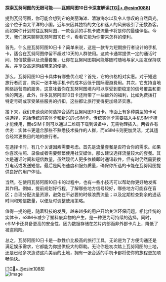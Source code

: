 **探索瓦努阿图的无限可能——瓦努阿图10日卡深度解读[[TG💪+ @esim1088](https://t.me/s/esim1088)]**

提到瓦努阿图，你可能会想到它的美丽海滩、清澈海水以及令人惊叹的自然风光。这个位于南太平洋的小国，近年来因其独特的文化和迷人的风景吸引了无数游客。而如果你计划前往瓦努阿图，一款合适的手机卡或流量卡将是你的最佳伴侣。今天，我们就来聊聊瓦努阿图10日卡，看看它能为你带来怎样的便利。

首先，什么是瓦努阿图10日卡？简单来说，这是一款专为短期旅行者设计的手机卡，适合在瓦努阿图停留不超过10天的人群使用。这款卡通常提供一定的通话时间、短信数量以及流量套餐，让你在瓦努阿图期间能够随时随地与家人朋友保持联系，并享受高速网络带来的便捷。

那么，瓦努阿图10日卡具体有哪些优点呢？首先，它的价格相对实惠。对于短途旅行者而言，购买一张本地手机卡的成本远低于国际漫游费用。其次，它支持当地网络运营商的服务，这意味着你在瓦努阿图境内可以享受到更稳定的信号覆盖和更快的网速。此外，许多瓦努阿图10日卡还附带了一些额外的福利，比如免费拨打特定号码或享受某些服务的折扣，这些都让旅行变得更加经济实惠。

接下来，我们来谈谈如何选择合适的瓦努阿图10日卡。市面上有多种类型的卡可供选择，包括传统的实体卡和新兴的eSIM卡。传统实体卡需要插入手机SIM卡槽才能使用，而eSIM卡则可以通过二维码下载到设备中，无需物理插入。两者各有优劣：实体卡更适合那些不熟悉技术操作的人群，而eSIM卡则更加灵活，尤其适合经常更换目的地的旅行者。

在选择卡时，有几个关键因素需要考虑。首先是流量套餐是否符合你的需求。如果你喜欢拍照、录像或者需要频繁使用社交媒体，那么建议选择流量较大的套餐。其次是通话时间和短信数量，虽然现代人更多依赖即时通讯软件，但有时仍然需要拨打电话或发送短信。最后是网络速度和服务质量，确保你所选的卡能在瓦努阿图提供良好的用户体验。

当然，在使用瓦努阿图10日卡的过程中，也有一些小技巧可以帮助你更好地发挥其作用。例如，提前规划好行程，了解哪些地方信号较好，哪些地方可能存在盲区；合理分配流量资源，避免在不必要的时候浪费流量；以及定期检查剩余的通话时间和短信数量，以便及时调整使用策略。

值得一提的是，随着科技的发展，越来越多的用户开始关注环保问题。相比传统的实体卡，eSIM卡减少了塑料废弃物的产生，是一种更为可持续的选择。同时，eSIM卡还具备更高的安全性，因为数据存储在芯片内部而非外部卡片上，降低了被盗风险。

总之，瓦努阿图10日卡是一款性价比极高的旅行工具，无论是为了方便沟通还是满足娱乐需求，它都能为你提供极大的帮助。无论你是初次踏上瓦努阿图的土地，还是已经多次造访这片美丽的土地，拥有一张合适的手机卡都将使你的旅程更加顺畅愉快。

[[TG💪+ @esim1088](https://t.me/s/esim1088)]  
![Image](https://i.postimg.cc/4NQfJmqS/Snipaste-2025-05-13-00-14-12.png)